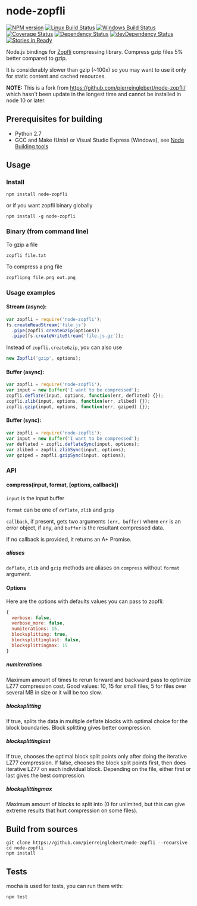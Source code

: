 # node-zopfli

[![NPM version][npm-image]][npm-url]
[![Linux Build Status][travis-image]][travis-url]
[![Windows Build Status][appveyor-image]][appveyor-url]
[![Coverage Status][coveralls-image]][coveralls-url]
[![Dependency Status][dep-image]][dep-url]
[![devDependency Status][devDep-image]][devDep-url]
[![Stories in Ready][waffle-image]][waffle-url]

Node.js bindings for [Zopfli](https://en.wikipedia.org/wiki/Zopfli) compressing library.
Compress gzip files 5% better compared to gzip.

It is considerably slower than gzip (~100x) so you may want to use it only for static content and cached resources.

**NOTE:** This is a fork from https://github.com/pierreinglebert/node-zopfli/ which hasn't been update in the longest
time and cannot be installed in node 10 or later.


## Prerequisites for building

* Python 2.7
* GCC and Make (Unix) or Visual Studio Express (Windows), see [Node Building tools](https://github.com/TooTallNate/node-gyp#installation)

## Usage

### Install

```shell
npm install node-zopfli
```

or if you want zopfli binary globally

```shell
npm install -g node-zopfli
```

### Binary (from command line)
To gzip a file

```shell
zopfli file.txt
```

To compress a png file

```shell
zopflipng file.png out.png
```

### Usage examples
#### Stream (async):

```js
var zopfli = require('node-zopfli');
fs.createReadStream('file.js')
  .pipe(zopfli.createGzip(options))
  .pipe(fs.createWriteStream('file.js.gz'));
```

Instead of `zopfli.createGzip`, you can also use

```js
new Zopfli('gzip', options);
```

#### Buffer (async):

```js
var zopfli = require('node-zopfli');
var input = new Buffer('I want to be compressed');
zopfli.deflate(input, options, function(err, deflated) {});
zopfli.zlib(input, options, function(err, zlibed) {});
zopfli.gzip(input, options, function(err, gziped) {});
```

#### Buffer (sync):

```js
var zopfli = require('node-zopfli');
var input = new Buffer('I want to be compressed');
var deflated = zopfli.deflateSync(input, options);
var zlibed = zopfli.zlibSync(input, options);
var gziped = zopfli.gzipSync(input, options);
```

### API

#### compress(input, format, [options, callback])

`input` is the input buffer

`format` can be one of `deflate`, `zlib` and `gzip`

`callback`, if present, gets two arguments `(err, buffer)` where `err` is an error object, if any, and `buffer` is the resultant compressed data.

If no callback is provided, it returns an A+ Promise.

##### aliases

`deflate`, `zlib` and `gzip` methods are aliases on `compress` without `format` argument.

#### Options

Here are the options with defaults values you can pass to zopfli:

```js
{
  verbose: false,
  verbose_more: false,
  numiterations: 15,
  blocksplitting: true,
  blocksplittinglast: false,
  blocksplittingmax: 15
}
```

##### numiterations
Maximum amount of times to rerun forward and backward pass to optimize LZ77 compression cost. Good values: 10, 15 for small files, 5 for files over several MB in size or it will be too slow.

##### blocksplitting
If true, splits the data in multiple deflate blocks with optimal choice for the block boundaries. Block splitting gives better compression.

##### blocksplittinglast
If true, chooses the optimal block split points only after doing the iterative LZ77 compression. If false, chooses the block split points first, then does iterative LZ77 on each individual block. Depending on the file, either first or last gives the best compression.

##### blocksplittingmax
Maximum amount of blocks to split into (0 for unlimited, but this can give extreme results that hurt compression on some files).


## Build from sources

```shell
git clone https://github.com/pierreinglebert/node-zopfli --recursive
cd node-zopfli
npm install
```

## Tests
mocha is used for tests, you can run them with:

```shell
npm test
```


[npm-image]: https://img.shields.io/npm/v/node-zopfli.svg
[npm-url]: https://www.npmjs.com/package/node-zopfli
[waffle-image]: https://badge.waffle.io/pierreinglebert/node-zopfli.svg
[waffle-url]: https://waffle.io/pierreinglebert/node-zopfli
[travis-image]: https://img.shields.io/travis/pierreinglebert/node-zopfli/master.svg?label=Linux%20build
[travis-url]: https://travis-ci.org/pierreinglebert/node-zopfli
[appveyor-image]: https://img.shields.io/appveyor/ci/pierreinglebert/node-zopfli/master.svg?label=Windows%20build
[appveyor-url]: https://ci.appveyor.com/project/pierreinglebert/node-zopfli/branch/master
[coveralls-image]: https://img.shields.io/coveralls/pierreinglebert/node-zopfli.svg
[coveralls-url]: https://coveralls.io/r/pierreinglebert/node-zopfli?branch=master
[dep-image]: https://img.shields.io/david/pierreinglebert/node-zopfli.svg
[dep-url]: https://david-dm.org/pierreinglebert/node-zopfli
[devDep-image]: https://img.shields.io/david/dev/pierreinglebert/node-zopfli.svg
[devDep-url]: https://david-dm.org/pierreinglebert/node-zopfli#info=devDependencies
